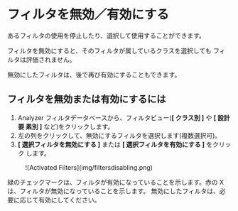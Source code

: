 # フィルタを無効／有効にする

あるフィルタの使用を停止したり、選択して使用することができます。

フィルタを無効にすると、そのフィルタが属しているクラスを選択しても フィルタは評価されません。

無効にしたフィルタは、後で再び有効にすることもできます。

## フィルタを無効または有効にするには
1. Analyzer フィルタデータベースから、フィルタビュー(**[ クラス別 ]** や **[ 設計要 素別 ]** など)をクリックします。
2. 左の列をクリックして、無効にするフィルタを選択します(複数選択可)。
3. **[ 選択フィルタを無効にする ]** または **[ 選択フィルタを有効にする ]** をクリック します。

<figure markdown="1">
  ![Activated Filters](img/filtersdisabling.png)
</figure>
緑のチェックマークは、フィルタが有効になっていることを示します。赤の X は、フィルタが無効になっていることを示します。 無効にしたフィルタは、必要に応じて有効にしてください。